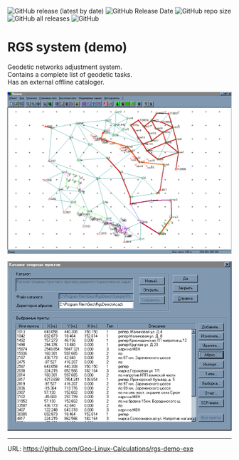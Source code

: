 ![GitHub release (latest by date)](https://img.shields.io/github/v/release/Geo-Linux-Calculations/rgs-demo-exe)
![GitHub Release Date](https://img.shields.io/github/release-date/Geo-Linux-Calculations/rgs-demo-exe)
![GitHub repo size](https://img.shields.io/github/repo-size/Geo-Linux-Calculations/rgs-demo-exe)
![GitHub all releases](https://img.shields.io/github/downloads/Geo-Linux-Calculations/rgs-demo-exe/total)
![GitHub](https://img.shields.io/github/license/Geo-Linux-Calculations/rgs-demo-exe)

# RGS system (demo)

Geodetic networks adjustment system.  
Contains a complete list of geodetic tasks.  
Has an external offline cataloger.

![main](./images/w.gif)

![main](./images/wct.gif)


---

URL: https://github.com/Geo-Linux-Calculations/rgs-demo-exe
